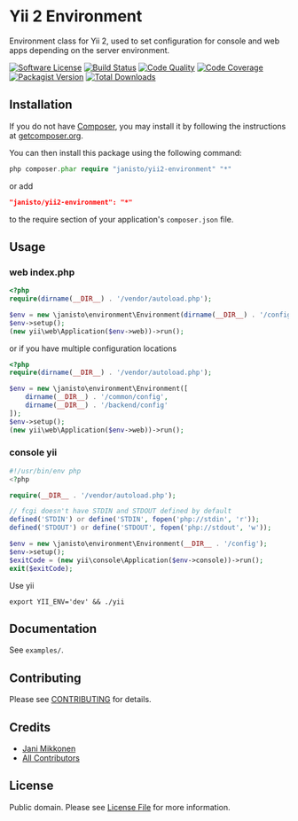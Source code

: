 # Yii 2 Environment

Environment class for Yii 2, used to set configuration for console and web apps depending on the server environment.

[![Software License](https://img.shields.io/badge/license-Unlicense-blue.svg?style=flat-square)](LICENSE.md)
[![Build Status](https://img.shields.io/travis/janisto/yii2-environment/master.svg?style=flat-square)](https://travis-ci.org/janisto/yii2-environment)
[![Code Quality](https://img.shields.io/scrutinizer/g/janisto/yii2-environment.svg?style=flat-square)](https://scrutinizer-ci.com/g/janisto/yii2-environment)
[![Code Coverage](https://img.shields.io/scrutinizer/coverage/g/janisto/yii2-environment.svg?style=flat-square)](https://scrutinizer-ci.com/g/janisto/yii2-environment)
[![Packagist Version](https://img.shields.io/packagist/v/janisto/yii2-environment.svg?style=flat-square)](https://packagist.org/packages/janisto/yii2-environment)
[![Total Downloads](https://img.shields.io/packagist/dt/janisto/yii2-environment.svg?style=flat-square)](https://packagist.org/packages/janisto/yii2-environment)

## Installation

If you do not have [Composer](http://getcomposer.org/), you may install it by following the instructions
at [getcomposer.org](http://getcomposer.org/doc/00-intro.md#installation-nix).

You can then install this package using the following command:

```php
php composer.phar require "janisto/yii2-environment" "*"
```
or add

```json
"janisto/yii2-environment": "*"
```

to the require section of your application's `composer.json` file.

## Usage

### web index.php

```php
<?php
require(dirname(__DIR__) . '/vendor/autoload.php');

$env = new \janisto\environment\Environment(dirname(__DIR__) . '/config');
$env->setup();
(new yii\web\Application($env->web))->run();
```

or if you have multiple configuration locations

```php
<?php
require(dirname(__DIR__) . '/vendor/autoload.php');

$env = new \janisto\environment\Environment([
    dirname(__DIR__) . '/common/config',
    dirname(__DIR__) . '/backend/config'
]);
$env->setup();
(new yii\web\Application($env->web))->run();
```

### console yii

```php
#!/usr/bin/env php
<?php

require(__DIR__ . '/vendor/autoload.php');

// fcgi doesn't have STDIN and STDOUT defined by default
defined('STDIN') or define('STDIN', fopen('php://stdin', 'r'));
defined('STDOUT') or define('STDOUT', fopen('php://stdout', 'w'));

$env = new \janisto\environment\Environment(__DIR__ . '/config');
$env->setup();
$exitCode = (new yii\console\Application($env->console))->run();
exit($exitCode);
```

Use yii

```
export YII_ENV='dev' && ./yii
```

## Documentation

See `examples/`.

## Contributing

Please see [CONTRIBUTING](CONTRIBUTING.md) for details.

## Credits

- [Jani Mikkonen](https://github.com/janisto)
- [All Contributors](../../contributors)

## License

Public domain. Please see [License File](LICENSE.md) for more information.
